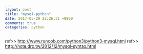 ```yaml
---
layout: post
title: "mysql-python"
date: 2017-05-29 22:26:31 +0800
comments: true
categories: python
---
```

ref>> http://www.runoob.com/python3/python3-mysql.html
ref>> http://note.drx.tw/2012/12/mysql-syntax.html